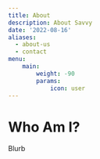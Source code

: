 ```yaml
---
title: About
description: About Savvy
date: '2022-08-16'
aliases:
  - about-us
  - contact
menu:
    main: 
        weight: -90
        params:
            icon: user
---
```


# Who Am I?
Blurb